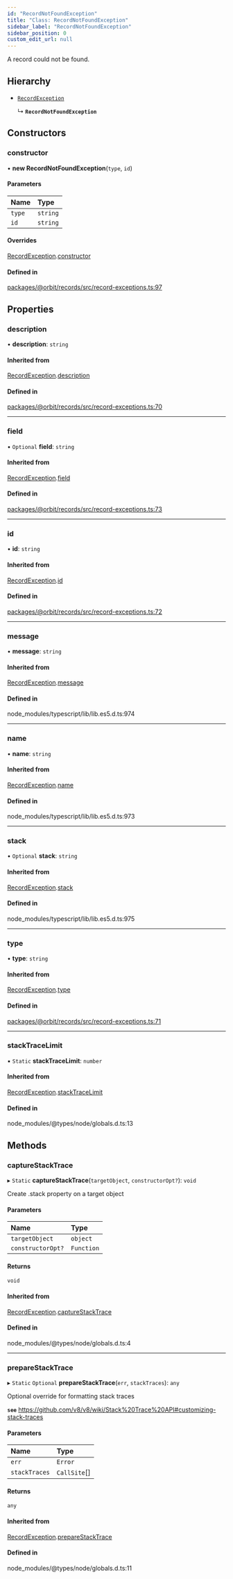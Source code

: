 ```yaml
---
id: "RecordNotFoundException"
title: "Class: RecordNotFoundException"
sidebar_label: "RecordNotFoundException"
sidebar_position: 0
custom_edit_url: null
---
```


A record could not be found.

## Hierarchy

- [`RecordException`](RecordException.md)

  ↳ **`RecordNotFoundException`**

## Constructors

### constructor

• **new RecordNotFoundException**(`type`, `id`)

#### Parameters

| Name | Type |
| :------ | :------ |
| `type` | `string` |
| `id` | `string` |

#### Overrides

[RecordException](RecordException.md).[constructor](RecordException.md#constructor)

#### Defined in

[packages/@orbit/records/src/record-exceptions.ts:97](https://github.com/orbitjs/orbit/blob/6e0cbd41/packages/@orbit/records/src/record-exceptions.ts#L97)

## Properties

### description

• **description**: `string`

#### Inherited from

[RecordException](RecordException.md).[description](RecordException.md#description)

#### Defined in

[packages/@orbit/records/src/record-exceptions.ts:70](https://github.com/orbitjs/orbit/blob/6e0cbd41/packages/@orbit/records/src/record-exceptions.ts#L70)

___

### field

• `Optional` **field**: `string`

#### Inherited from

[RecordException](RecordException.md).[field](RecordException.md#field)

#### Defined in

[packages/@orbit/records/src/record-exceptions.ts:73](https://github.com/orbitjs/orbit/blob/6e0cbd41/packages/@orbit/records/src/record-exceptions.ts#L73)

___

### id

• **id**: `string`

#### Inherited from

[RecordException](RecordException.md).[id](RecordException.md#id)

#### Defined in

[packages/@orbit/records/src/record-exceptions.ts:72](https://github.com/orbitjs/orbit/blob/6e0cbd41/packages/@orbit/records/src/record-exceptions.ts#L72)

___

### message

• **message**: `string`

#### Inherited from

[RecordException](RecordException.md).[message](RecordException.md#message)

#### Defined in

node_modules/typescript/lib/lib.es5.d.ts:974

___

### name

• **name**: `string`

#### Inherited from

[RecordException](RecordException.md).[name](RecordException.md#name)

#### Defined in

node_modules/typescript/lib/lib.es5.d.ts:973

___

### stack

• `Optional` **stack**: `string`

#### Inherited from

[RecordException](RecordException.md).[stack](RecordException.md#stack)

#### Defined in

node_modules/typescript/lib/lib.es5.d.ts:975

___

### type

• **type**: `string`

#### Inherited from

[RecordException](RecordException.md).[type](RecordException.md#type)

#### Defined in

[packages/@orbit/records/src/record-exceptions.ts:71](https://github.com/orbitjs/orbit/blob/6e0cbd41/packages/@orbit/records/src/record-exceptions.ts#L71)

___

### stackTraceLimit

▪ `Static` **stackTraceLimit**: `number`

#### Inherited from

[RecordException](RecordException.md).[stackTraceLimit](RecordException.md#stacktracelimit)

#### Defined in

node_modules/@types/node/globals.d.ts:13

## Methods

### captureStackTrace

▸ `Static` **captureStackTrace**(`targetObject`, `constructorOpt?`): `void`

Create .stack property on a target object

#### Parameters

| Name | Type |
| :------ | :------ |
| `targetObject` | `object` |
| `constructorOpt?` | `Function` |

#### Returns

`void`

#### Inherited from

[RecordException](RecordException.md).[captureStackTrace](RecordException.md#capturestacktrace)

#### Defined in

node_modules/@types/node/globals.d.ts:4

___

### prepareStackTrace

▸ `Static` `Optional` **prepareStackTrace**(`err`, `stackTraces`): `any`

Optional override for formatting stack traces

**`see`** https://github.com/v8/v8/wiki/Stack%20Trace%20API#customizing-stack-traces

#### Parameters

| Name | Type |
| :------ | :------ |
| `err` | `Error` |
| `stackTraces` | `CallSite`[] |

#### Returns

`any`

#### Inherited from

[RecordException](RecordException.md).[prepareStackTrace](RecordException.md#preparestacktrace)

#### Defined in

node_modules/@types/node/globals.d.ts:11
